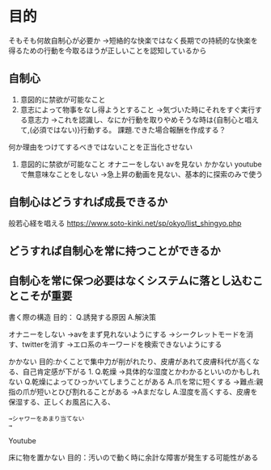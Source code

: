 # 目的
そもそも何故自制心が必要か
    →短絡的な快楽ではなく長期での持続的な快楽を得るための行動を今取るほうが正しいことを認知しているから

## 自制心

1.  意図的に禁欲が可能なこと
2.  意志によって物事をなし得ようとすること
        →気づいた時にそれをすぐ実行する意志力
            →これを認識し、なにか行動を取りやめそうな時は{自制心と唱えて,(必須ではない)}行動する。
                課題.できた場合報酬を作成する？

何か理由をつけてするべきではないことを正当化させない

1.  意図的に禁欲が可能なこと
        オナニーをしない
        avを見ない
        かかない
        youtubeで無意味なことをしない
            →急上昇の動画を見ない、基本的に探索のみで使う
        

## 自制心はどうすれば成長できるか
般若心経を唱える
https://www.soto-kinki.net/sp/okyo/list_shingyo.php

## どうすれば自制心を常に持つことができるか


## 自制心を常に保つ必要はなくシステムに落とし込むことこそが重要
書く際の構造
    目的：
    Q.誘発する原因 
    A.解決策

オナニーをしない
    →avをまず見れないようにする
        →シークレットモードを消す、twitterを消す
        →エロ系のキーワードを検索できないようにする

かかない
    目的:かくことで集中力が削がれたり、皮膚があれて皮膚科代が高くなる、自己肯定感が下がる
        1.
            Q.乾燥
                →具体的な湿度とかわかるといいのかもしれない
                Q.乾燥によってひっかいてしまうことがある
                    A.爪を常に短くする
                        →難点:親指の爪が短いとひび割れることがある
                            →Aまだなし
            A.湿度を高くする、皮膚を保湿する、正しくお風呂に入る、

    →シャワーをあまり当てない
    →

Youtube

床に物を置かない
    目的：汚いので動く時に余計な障害が発生する可能性がある
    